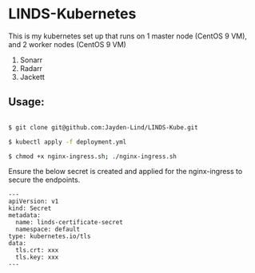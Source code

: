 # LINDS-Kubernetes

This is my kubernetes set up that runs on 1 master node (CentOS 9 VM), and 2 worker nodes (CentOS 9 VM)

1. Sonarr
2. Radarr
3. Jackett

## Usage:
``` sh

$ git clone git@github.com:Jayden-Lind/LINDS-Kube.git

$ kubectl apply -f deployment.yml

$ chmod +x nginx-ingress.sh; ./nginx-ingress.sh

```

Ensure the below secret is created and applied for the nginx-ingress to secure the endpoints.

```
---
apiVersion: v1
kind: Secret
metadata:
  name: linds-certificate-secret
  namespace: default
type: kubernetes.io/tls
data:
  tls.crt: xxx
  tls.key: xxx
---
```